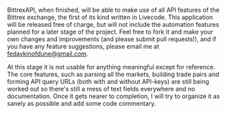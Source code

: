 BittrexAPI, when finished, will be able to make use of all API features of the Bittrex exchange, the first of its kind written in Livecode. This application will be released free of charge, but will not include the automation features planned for a later stage of the project. Feel free to fork it and make your own changes and improvements (and please submit pull requests!), and if you have any feature suggestions, please email me at fedaykinofdune@gmail.com. 

At this stage it is not usable for anything meaningful except for reference. The core features, such as parsing all the markets, building trade pairs and forming API query URLs (both with and without API-keys) are still being worked out so there's still a mess of text fields everywhere and no documentation. Once it gets nearer to completion, I will try to organize it as sanely as possible and add some code commentary.